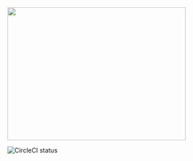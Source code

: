 <img src="https://tse1.mm.bing.net/th/id/OIP.YS__1X9r9rnz3JsGXcsq4AHaFA?w=209&h=180&c=7&r=0&o=5&dpr=1.5&pid=1.7" height="300" width="400"/>

![CircleCI status](https://circleci.com/gh/Perfecto-Quantum/Quantum-Starter-Kit.svg?style=shield "CircleCI status")
